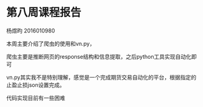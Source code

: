 # 第八周课程报告

杨煜昀 2016010980 

本周主要介绍了爬虫的使用和vn.py，

爬虫主要是推断网页的response结构和信息提取，之后python工具实现自动化即可

vn.py其实我不是特别理解，感觉是一个完成期货交易自动化的平台，根据指定的止盈止损json设置完成。

代码实现目前有一些困难